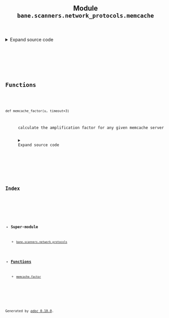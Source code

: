 <body>
<main>
<article id="content">
<header>
<h1 class="title">Module <code>bane.scanners.network_protocols.memcache</code></h1>
</header>
<section id="section-intro">
<details class="source">
<summary>
<span>Expand source code</span>
</summary>
<pre><code class="python">from bane.scanners.network_protocols.utils import *



def memcache_factor(u, timeout=3):
    &#34;&#34;&#34;
calculate the amplification factor for any given memcache server
 &#34;&#34;&#34;

 # creating the payload

    req = IP(dst=u) / UDP(sport=random.randint(1025, 65500),
                          dport=11211) \
        / Raw(load=&#39;\x00\x00\x00\x00\x00\x01\x00\x00stats\r\n&#39;)
    s = socket.socket(socket.AF_INET, socket.SOCK_RAW,
                      socket.IPPROTO_UDP)  # creating a raw socket
    s.setsockopt(socket.IPPROTO_IP, socket.IP_HDRINCL, 1)
    s.sendto(bytes(req), (u, 11211))
    s.settimeout(timeout)  # set timeout
    d = &#39;&#39;
    while True:
        try:
            o = &#39;&#39;
            o += str(s.recv(4096))
        except KeyboardInterrupt:
            s.close()
            break
        except:
            pass
        if len(o) == 0:
            break
        else:
            d += o
    a = len(req)
    b = len(d)
    c = round(len(d) * 1. / len(req), 3)
    return {
        &#39;protocol&#39;: &#39;memcache&#39;,
        &#39;ip&#39;: u,
        &#39;sent&#39;: a,
        &#39;received&#39;: b,
        &#39;amplification_factor&#39;: c,
        }</code></pre>
</details>
</section>
<section>
</section>
<section>
</section>
<section>
<h2 class="section-title" id="header-functions">Functions</h2>
<dl>
<dt id="bane.scanners.network_protocols.memcache.memcache_factor"><code class="name flex">
<span>def <span class="ident">memcache_factor</span></span>(<span>u, timeout=3)</span>
</code></dt>
<dd>
<div class="desc"><p>calculate the amplification factor for any given memcache server</p></div>
<details class="source">
<summary>
<span>Expand source code</span>
</summary>
<pre><code class="python">def memcache_factor(u, timeout=3):
    &#34;&#34;&#34;
calculate the amplification factor for any given memcache server
 &#34;&#34;&#34;

 # creating the payload

    req = IP(dst=u) / UDP(sport=random.randint(1025, 65500),
                          dport=11211) \
        / Raw(load=&#39;\x00\x00\x00\x00\x00\x01\x00\x00stats\r\n&#39;)
    s = socket.socket(socket.AF_INET, socket.SOCK_RAW,
                      socket.IPPROTO_UDP)  # creating a raw socket
    s.setsockopt(socket.IPPROTO_IP, socket.IP_HDRINCL, 1)
    s.sendto(bytes(req), (u, 11211))
    s.settimeout(timeout)  # set timeout
    d = &#39;&#39;
    while True:
        try:
            o = &#39;&#39;
            o += str(s.recv(4096))
        except KeyboardInterrupt:
            s.close()
            break
        except:
            pass
        if len(o) == 0:
            break
        else:
            d += o
    a = len(req)
    b = len(d)
    c = round(len(d) * 1. / len(req), 3)
    return {
        &#39;protocol&#39;: &#39;memcache&#39;,
        &#39;ip&#39;: u,
        &#39;sent&#39;: a,
        &#39;received&#39;: b,
        &#39;amplification_factor&#39;: c,
        }</code></pre>
</details>
</dd>
</dl>
</section>
<section>
</section>
</article>
<nav id="sidebar">
<h1>Index</h1>
<div class="toc">
<ul></ul>
</div>
<ul id="index">
<li><h3>Super-module</h3>
<ul>
<li><code><a title="bane.scanners.network_protocols" href="index.md">bane.scanners.network_protocols</a></code></li>
</ul>
</li>
<li><h3><a href="#header-functions">Functions</a></h3>
<ul class="">
<li><code><a title="bane.scanners.network_protocols.memcache.memcache_factor" href="#bane.scanners.network_protocols.memcache.memcache_factor">memcache_factor</a></code></li>
</ul>
</li>
</ul>
</nav>
</main>
<footer id="footer">
<p>Generated by <a href="https://pdoc3.github.io/pdoc" title="pdoc: Python API documentation generator"><cite>pdoc</cite> 0.10.0</a>.</p>
</footer>
</body>
</html>